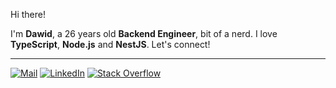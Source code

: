 <p>
    Hi there!
</p>
<p>
    I'm <b>Dawid</b>, a 26 years old <b>Backend Engineer</b>, bit of a nerd. I love <b>TypeScript</b>, <b>Node.js</b> and <b>NestJS</b>. Let's connect!
</p>
<hr>
<p>
    <a href="mailto:dmszanowski@icloud.com" target="_blank"><img alt="Mail" src="https://img.shields.io/badge/-Mail-d14545?style=flat-square&logoColor=white"></a>
    <a href="https://www.linkedin.com/in/dawid-mszanowski" target="_blank"><img alt="LinkedIn" src="https://img.shields.io/badge/-LinkedIn-0077B5?style=flat-square&logoColor=white"></a>
    <a href="https://stackoverflow.com/users/13273250/mszan" target="_blank"><img alt="Stack Overflow" src="https://img.shields.io/badge/-Stack%20Overflow-FE7A16?style=flat-square&logoColor=white"></a>
</p>
